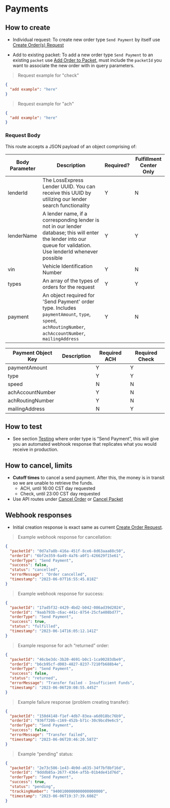 # Payments

## How to create
- Individual request: To create new order type `Send Payment` by itself use [Create Order(s) Request](#create-order-s-request)

- Add to existing packet: To add a new order type `Send Payment` to an existing `packet` use [Add Order to Packet](#add-order-to-packet), must include the `packetId` you want to associate the new order with in query parameters.


> Request example for "check"

```json
{
  "add example": "here"
}

```

> Request example for "ach"

```json
{
  "add example": "here"
}

```
### Request Body

This route accepts a JSON payload of an object comprising of:

Body Parameter | Description                                                                                                                                                                                | Required? | Fulfillment Center Only
-------------- |--------------------------------------------------------------------------------------------------------------------------------------------------------------------------------------------| --------- | -----------------------
lenderId | The LossExpress Lender UUID. You can receive this UUID by utilizing our lender search functionality                                                                                        | Y | N
lenderName | A lender name, if a corresponding lender is not in our lender database; this will enter the lender into our queue for validation. Use lenderId whenever possible                           | Y | Y
vin | Vehicle Identification Number                                                                                                                                                              | Y | N
types | An array of the types of orders for the request                                                                                                                                            | Y | Y 
payment | An object required for 'Send Payment' order type. Includes `paymentAmount`, `type`, `speed`, `achRoutingNumber`, `achAccountNumber`, `mailingAddress`                                      | Y | N

Payment Object Key | Description                                                                                                                                                                                | Required ACH | Required Check
-------------- |--------------------------------------------------------------------------------------------------------------------------------------------------------------------------------------------|--------------| -----------------------
paymentAmount |                                                                          | Y            | Y
type |                     | Y            | Y
speed |                                                                                                                                                              | N            | N
achAccountNumber |                                                                                                                                 | Y            | N
achRoutingNumber |                    | Y            | N
mailingAddress |               | N            | Y

## How to test
- See section [Testing](#testing) where order type is “Send Payment”, this will give you an automated webhook response that replicates what you would receive in production. 

## How to cancel, limits

- **Cutoff times** to cancel a send payment. After this, the money is in transit so we are unable to retrieve the funds.
  - ACH, until 16:00 CST day requested
  - Check, until 23:00 CST day requested
- Use API routes under [Cancel Order](#cancel-order-request) or [Cancel Packet](#cancel-packet-request)

## Webhook responses

- Initial creation response is exact same as current [Create Order Request](#create-order-s-request).

> Example webhook response for cancellation:

```json
{
  "packetId": "0d7a7a8b-416a-451f-8ce6-8d63aaa88c50",
  "orderId": "6bf2e359-6a49-4a76-a0f1-426629f15e61",
  "orderType": "Send Payment",
  "success": false,
  "status": "cancelled",
  "errorMessage": "Order cancelled",
  "timestamp": "2023-06-07T16:55:45.818Z"
}

```

> Example webhook response for success:

```json
{
  "packetId": "17ad5f32-4429-4bd2-b042-086ad39d2024",
  "orderId": "9aab793b-c6ac-441c-8754-25cfa408bd77",
  "orderType": "Send Payment",
  "success": true,
  "status": "fulfilled",
  "timestamp": "2023-06-14T16:05:12.141Z"
}

```

> Example response for ach “returned” order:

```json
{
  "packetId": "46cbe3dc-3b20-4691-b0c1-1ca90283dbe9",
  "orderId": "b6cb95cf-d003-4827-8237-7210fb688b4e",
  "orderType": "Send Payment",
  "success": false,
  "status": "returned",
  "errorMessage": "Transfer failed - Insufficient Funds",
  "timestamp": "2023-06-06T20:08:55.445Z"
}

```

> Example failure response (problem creating transfer):

```json
{
  "packetId": "150d4148-f1ef-4db7-83ea-a6d018bc76b9",
  "orderId": "936f720b-c169-452b-b71c-30c9bcd9e6c5",
  "orderType": "Send Payment",
  "success": false,
  "errorMessage": "Transfer failed",
  "timestamp": "2023-06-06T20:46:20.587Z"
}

```

> Example “pending” status:

```json
{
  "packetId": "2e73c586-1e43-4b9d-a635-34f7bf8bf16d",
  "orderId": "9dddb85a-2677-4364-af5b-01b4de41d76d",
  "orderType": "Send Payment",
  "success": true,
  "status": "pending",
  "trackingNumber": "9400100000000000000000",
  "timestamp": "2023-06-06T19:37:39.608Z"
}
```
